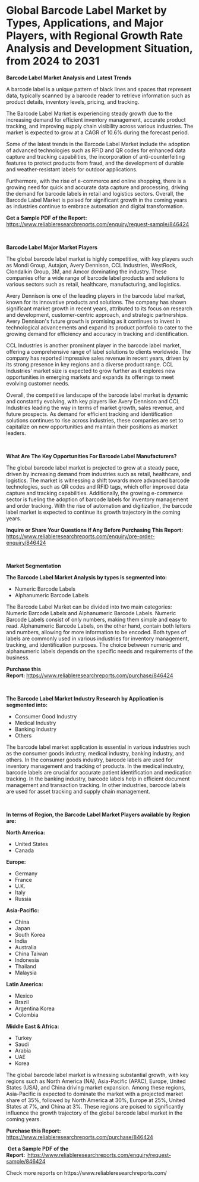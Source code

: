 <p><h1>Global Barcode Label Market by Types, Applications, and Major Players, with Regional Growth Rate Analysis and Development Situation, from 2024 to 2031</h1></p><p><strong>Barcode Label Market Analysis and Latest Trends</strong></p>
<p><p>A barcode label is a unique pattern of black lines and spaces that represent data, typically scanned by a barcode reader to retrieve information such as product details, inventory levels, pricing, and tracking.</p><p>The Barcode Label Market is experiencing steady growth due to the increasing demand for efficient inventory management, accurate product tracking, and improving supply chain visibility across various industries. The market is expected to grow at a CAGR of 10.6% during the forecast period.</p><p>Some of the latest trends in the Barcode Label Market include the adoption of advanced technologies such as RFID and QR codes for enhanced data capture and tracking capabilities, the incorporation of anti-counterfeiting features to protect products from fraud, and the development of durable and weather-resistant labels for outdoor applications.</p><p>Furthermore, with the rise of e-commerce and online shopping, there is a growing need for quick and accurate data capture and processing, driving the demand for barcode labels in retail and logistics sectors. Overall, the Barcode Label Market is poised for significant growth in the coming years as industries continue to embrace automation and digital transformation.</p></p>
<p><strong>Get a Sample PDF of the Report:&nbsp;</strong> <a href="https://www.reliableresearchreports.com/enquiry/request-sample/846424">https://www.reliableresearchreports.com/enquiry/request-sample/846424</a></p>
<p>&nbsp;</p>
<p><strong>Barcode Label Major Market Players</strong></p>
<p><p>The global barcode label market is highly competitive, with key players such as Mondi Group, Autajon, Avery Dennison, CCL Industries, WestRock, Clondalkin Group, 3M, and Amcor dominating the industry. These companies offer a wide range of barcode label products and solutions to various sectors such as retail, healthcare, manufacturing, and logistics.</p><p>Avery Dennison is one of the leading players in the barcode label market, known for its innovative products and solutions. The company has shown significant market growth in recent years, attributed to its focus on research and development, customer-centric approach, and strategic partnerships. Avery Dennison's future growth is promising as it continues to invest in technological advancements and expand its product portfolio to cater to the growing demand for efficiency and accuracy in tracking and identification.</p><p>CCL Industries is another prominent player in the barcode label market, offering a comprehensive range of label solutions to clients worldwide. The company has reported impressive sales revenue in recent years, driven by its strong presence in key regions and a diverse product range. CCL Industries' market size is expected to grow further as it explores new opportunities in emerging markets and expands its offerings to meet evolving customer needs.</p><p>Overall, the competitive landscape of the barcode label market is dynamic and constantly evolving, with key players like Avery Dennison and CCL Industries leading the way in terms of market growth, sales revenue, and future prospects. As demand for efficient tracking and identification solutions continues to rise across industries, these companies are set to capitalize on new opportunities and maintain their positions as market leaders.</p></p>
<p>&nbsp;</p>
<p><strong>What Are The Key Opportunities For Barcode Label Manufacturers?</strong></p>
<p><p>The global barcode label market is projected to grow at a steady pace, driven by increasing demand from industries such as retail, healthcare, and logistics. The market is witnessing a shift towards more advanced barcode technologies, such as QR codes and RFID tags, which offer improved data capture and tracking capabilities. Additionally, the growing e-commerce sector is fueling the adoption of barcode labels for inventory management and order tracking. With the rise of automation and digitization, the barcode label market is expected to continue its growth trajectory in the coming years.</p></p>
<p><strong>Inquire or Share Your Questions If Any Before Purchasing This Report:</strong> <a href="https://www.reliableresearchreports.com/enquiry/pre-order-enquiry/846424">https://www.reliableresearchreports.com/enquiry/pre-order-enquiry/846424</a></p>
<p>&nbsp;</p>
<p><strong>Market Segmentation</strong></p>
<p><strong>The Barcode Label Market Analysis by types is segmented into:</strong></p>
<p><ul><li>Numeric Barcode Labels</li><li>Alphanumeric Barcode Labels</li></ul></p>
<p><p>The Barcode Label Market can be divided into two main categories: Numeric Barcode Labels and Alphanumeric Barcode Labels. Numeric Barcode Labels consist of only numbers, making them simple and easy to read. Alphanumeric Barcode Labels, on the other hand, contain both letters and numbers, allowing for more information to be encoded. Both types of labels are commonly used in various industries for inventory management, tracking, and identification purposes. The choice between numeric and alphanumeric labels depends on the specific needs and requirements of the business.</p></p>
<p><strong>Purchase this Report:&nbsp;</strong><a href="https://www.reliableresearchreports.com/purchase/846424">https://www.reliableresearchreports.com/purchase/846424</a></p>
<p>&nbsp;</p>
<p><strong>The Barcode Label Market Industry Research by Application is segmented into:</strong></p>
<p><ul><li>Consumer Good Industry</li><li>Medical Industry</li><li>Banking Industry</li><li>Others</li></ul></p>
<p><p>The barcode label market application is essential in various industries such as the consumer goods industry, medical industry, banking industry, and others. In the consumer goods industry, barcode labels are used for inventory management and tracking of products. In the medical industry, barcode labels are crucial for accurate patient identification and medication tracking. In the banking industry, barcode labels help in efficient document management and transaction tracking. In other industries, barcode labels are used for asset tracking and supply chain management.</p></p>
<p>&nbsp;</p>
<p><strong>In terms of Region, the Barcode Label Market Players available by Region are:</strong></p>
<p>
    <p> <strong> North America: </strong>
        <ul>
            <li>United States</li>
            <li>Canada</li>
        </ul>
        </p> 
    <p> <strong> Europe: </strong>
        <ul>
            <li>Germany</li>
            <li>France</li>
            <li>U.K.</li>
            <li>Italy</li>
            <li>Russia</li>
        </ul>
        </p> 
    <p> <strong> Asia-Pacific: </strong>
        <ul>
            <li>China</li>
            <li>Japan</li>
            <li>South Korea</li>
            <li>India</li>
            <li>Australia</li>
            <li>China Taiwan</li>
            <li>Indonesia</li>
            <li>Thailand</li>
            <li>Malaysia</li>
        </ul>
        </p> 
    <p> <strong> Latin America: </strong>
        <ul>
            <li>Mexico</li>
            <li>Brazil</li>
            <li>Argentina Korea</li>
            <li>Colombia</li>
        </ul>
        </p> 
    <p> <strong> Middle East & Africa: </strong>
        <ul>
            <li>Turkey</li>
            <li>Saudi</li>
            <li>Arabia</li>
            <li>UAE</li>
            <li>Korea</li>
        </ul>
    </p>
    </p>
<p><p>The global barcode label market is witnessing substantial growth, with key regions such as North America (NA), Asia-Pacific (APAC), Europe, United States (USA), and China driving market expansion. Among these regions, Asia-Pacific is expected to dominate the market with a projected market share of 35%, followed by North America at 30%, Europe at 25%, United States at 7%, and China at 3%. These regions are poised to significantly influence the growth trajectory of the global barcode label market in the coming years.</p></p>
<p><strong>Purchase this Report: </strong><a href="https://www.reliableresearchreports.com/purchase/846424">https://www.reliableresearchreports.com/purchase/846424</a></p>
<p>&nbsp;<strong>Get a Sample PDF of the Report:&nbsp;&nbsp;</strong><a href="https://www.reliableresearchreports.com/enquiry/request-sample/846424">https://www.reliableresearchreports.com/enquiry/request-sample/846424</a></p>
<p><strong></strong></p>
<p>Check more reports on https://www.reliableresearchreports.com/</p>